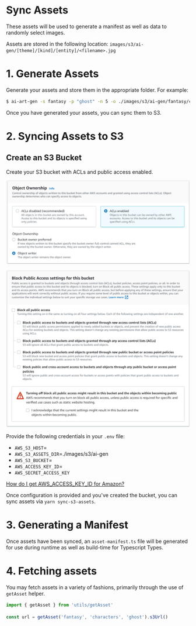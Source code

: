 # Sync Assets
These assets will be used to generate a manifest as well as data to randomly select images.

Assets are stored in the following location: `images/s3/ai-gen/[theme]/[kind]/[entity]/<filename>.jpg`

# 1. Generate Assets
Generate your assets and store them in the appropriate folder. For example:

```sh
$ ai-art-gen -s fantasy -p "ghost" -n 5 -o ./images/s3/ai-gen/fantasy/characters
```

Once you have generated your assets, you can sync them to S3.



# 2. Syncing Assets to S3

## Create an S3 Bucket

Create your S3 bucket with ACLs and public access enabled.

![Example of ACLs Enabled](./images/s3-bucket-ownership.png)

![Public access enabled](./images/s3-public-access.png)

Provide the following credentials in your `.env` file:
- `AWS_S3_HOST`=
- `AWS_S3_ASSETS_DIR`=./images/s3/ai-gen
- `AWS_S3_BUCKET`=
- `AWS_ACCESS_KEY_ID`=
- `AWS_SECRET_ACCESS_KEY`

[How do I get AWS_ACCESS_KEY_ID for Amazon?](https://stackoverflow.com/a/64325249/786729)

Once configuration is provided and you've created the bucket, you can sync assets via `yarn sync-s3-assets`.

# 3. Generating a Manifest
Once assets have been synced, an `asset-manifest.ts` file will be generated for use during runtime as well as build-time for Typescript Types.

# 4. Fetching assets
You may fetch assets in a variety of fashions, primarily through the use of `getAsset` helper.

```js
import { getAsset } from 'utils/getAsset'

const url = getAsset('fantasy', 'characters', 'ghost').s3Url()
```
